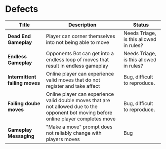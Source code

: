# Defects

| Title | Description | Status| 
|------|-------|-------|
| **Dead End Gameplay** | Player can corner themselves into not being able to move | Needs Triage, is this allowed in rules? | 
| **Endless Gameplay** | Opponents Bot can get into a endless loop of moves that result in endless gameplay | Needs Triage, is this allowed in rules? | 
| **Intermittent failing moves** | Online player can experience valid moves that do not register and take affect | Bug, difficult to reproduce. |
| **Failing doube moves** | Online player can experience valid double moves that are not allowed due to the opponent bot moving before online player completes move | Bug, difficult to reproduce. | 
| **Gameplay Messaging** | "Make a move" prompt does not reliably change with players moves | Bug |
